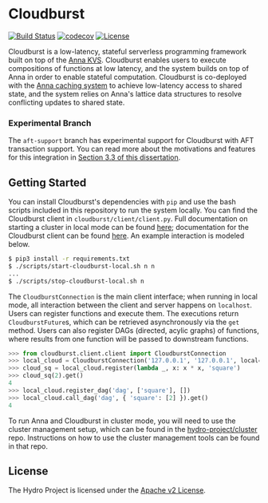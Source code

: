 # Cloudburst

[![Build Status](https://travis-ci.com/hydro-project/cloudburst.svg?branch=master)](https://travis-ci.com/hydro-project/cloudburst)
[![codecov](https://codecov.io/gh/hydro-project/cloudburst/branch/master/graph/badge.svg)](https://codecov.io/gh/hydro-project/cloudburst)
[![License](https://img.shields.io/badge/license-Apache--2.0-blue.svg)](https://opensource.org/licenses/Apache-2.0)


Cloudburst is a low-latency, stateful serverless programming framework built on top of the [Anna KVS](https://github.com/hydro-project/anna). Cloudburst enables users to execute compositions of functions at low latency, and the system builds on top of Anna in order to enable stateful computation. Cloudburst is co-deployed with the [Anna caching system](https://github.com/hydro-project/anna-cache) to achieve low-latency access to shared state, and the system relies on Anna's lattice data structures to resolve conflicting updates to shared state.

### Experimental Branch

The `aft-support` branch has experimental support for Cloudburst with AFT transaction support. You can read more about the motivations and features for this integration in [Section 3.3 of this dissertation](https://www.vikrams.io/papers/thesis.pdf).

## Getting Started

You can install Cloudburst's dependencies with `pip` and use the bash scripts included in this repository to run the system locally. You can find the Cloudburst client in `cloudburst/client/client.py`. Full documentation on starting a cluster in local mode can be found [here](docs/local-mode.md); documentation for the Cloudburst client can be found [here](docs/function-execution.md). An example interaction is modeled below.

```bash
$ pip3 install -r requirements.txt
$ ./scripts/start-cloudburst-local.sh n n
...
$ ./scripts/stop-cloudburst-local.sh n
```

The `CloudburstConnection` is the main client interface; when running in local mode, all interaction between the client and server happens on `localhost`. Users can register functions and execute them. The executions return `CloudburstFuture`s, which can be retrieved asynchronously via the `get` method. Users can also register DAGs (directed, acylic graphs) of functions, where results from one function will be passed to downstream functions. 

```python
>>> from cloudburst.client.client import CloudburstConnection
>>> local_cloud = CloudburstConnection('127.0.0.1', '127.0.0.1', local=True)
>>> cloud_sq = local_cloud.register(lambda _, x: x * x, 'square')
>>> cloud_sq(2).get()
4
>>> local_cloud.register_dag('dag', ['square'], [])
>>> local_cloud.call_dag('dag', { 'square': [2] }).get()
4
```

To run Anna and Cloudburst in cluster mode, you will need to use the cluster management setup, which can be found in the [hydro-project/cluster](https://github.com/hydro-project/cluster) repo. Instructions on how to use the cluster management tools can be found in that repo.

## License

The Hydro Project is licensed under the [Apache v2 License](LICENSE).
